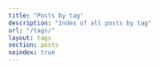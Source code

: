 ```yaml
---
title: "Posts by tag"
description: "Index of all posts by tag"
url: "/tags/"
layout: tags
section: posts
noindex: true
---
```

